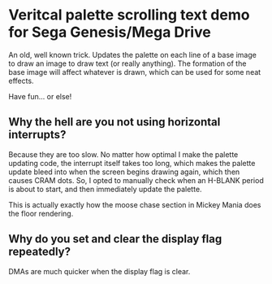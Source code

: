 # Veritcal palette scrolling text demo for Sega Genesis/Mega Drive
An old, well known trick. Updates the palette on each line of a base image to draw an image to draw text (or really anything).
The formation of the base image will affect whatever is drawn, which can be used for some neat effects.

Have fun... or else!

## Why the hell are you not using horizontal interrupts?
Because they are too slow. No matter how optimal I make the palette updating code, the interrupt itself takes too long, which makes
the palette update bleed into when the screen begins drawing again, which then causes CRAM dots. So, I opted to manually check when an H-BLANK
period is about to start, and then immediately update the palette.

This is actually exactly how the moose chase section in Mickey Mania does the floor rendering.

## Why do you set and clear the display flag repeatedly?
DMAs are much quicker when the display flag is clear.